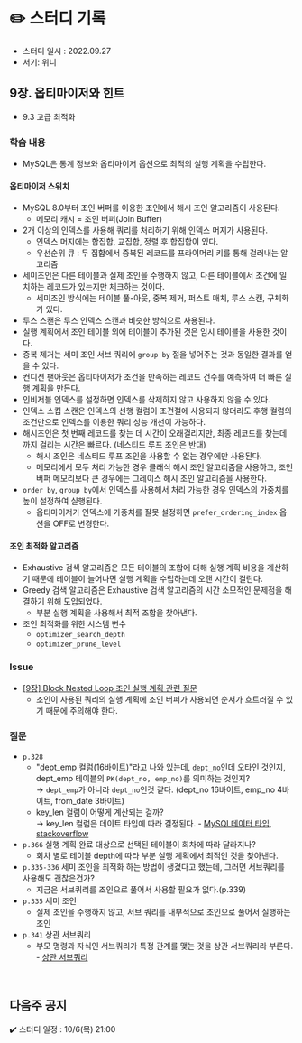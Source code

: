 # ✏️ 스터디 기록

- 스터디 일시 : 2022.09.27
- 서기: 위니

## 9장. 옵티마이저와 힌트
- 9.3 고급 최적화


### 학습 내용
- MySQL은 통계 정보와 옵티마이저 옵션으로 최적의 실행 계획을 수립한다. 

#### 옵티마이저 스위치
- MySQL 8.0부터 조인 버퍼를 이용한 조인에서 해시 조인 알고리즘이 사용된다.
  - 메모리 캐시 = 조인 버퍼(Join Buffer)
- 2개 이상의 인덱스를 사용해 쿼리를 처리하기 위해 인덱스 머지가 사용된다.
  - 인덱스 머지에는 합집합, 교집합, 정렬 후 합집합이 있다.
  - 우선순위 큐 : 두 집합에서 중복된 레코드를 프라이머리 키를 통해 걸러내는 알고리즘
- 세미조인은 다른 테이블과 실제 조인을 수행하지 않고, 다른 테이블에서 조건에 일치하는 레코드가 있는지만 체크하는 것이다.
  - 세미조인 방식에는 테이블 풀-아웃, 중복 제거, 퍼스트 매치, 루스 스캔, 구체화가 있다.
- 루스 스캔은 루스 인덱스 스캔과 비슷한 방식으로 사용된다.
- 실행 계획에서 조인 테이블 외에 테이블이 추가된 것은 임시 테이블을 사용한 것이다.
- 중복 제거는 세미 조인 서브 쿼리에 `group by` 절을 넣어주는 것과 동일한 결과를 얻을 수 있다.
- 컨디션 팬아웃은 옵티마이저가 조건을 만족하는 레코드 건수를 예측하여 더 빠른 실행 계획을 만든다.
- 인비저블 인덱스를 설정하면 인덱스를 삭제하지 않고 사용하지 않을 수 있다.
- 인덱스 스킵 스캔은 인덱스의 선행 컬럼이 조건절에 사용되지 않더라도 후행 컬럼의 조건만으로 인덱스를 이용한 쿼리 성능 개선이 가능하다.
- 해시조인은 첫 번째 레코드를 찾는 데 시간이 오래걸리지만, 최종 레코드를 찾는데까지 걸리는 시간은 빠르다. (네스티드 루프 조인은 반대)
  - 해시 조인은 네스티드 루프 조인을 사용할 수 없는 경우에만 사용된다.
  - 메모리에서 모두 처리 가능한 경우 클래식 해시 조인 알고리즘을 사용하고, 조인 버퍼 메모리보다 큰 경우에는 그레이스 해시 조인 알고리즘을 사용한다.
- `order by`, `group by`에서 인덱스를 사용해서 처리 가능한 경우 인덱스의 가중치를 높이 설정하여 실행된다.
  - 옵티마이저가 인덱스에 가중치를 잘못 설정하면 `prefer_ordering_index` 옵션을 OFF로 변경한다.

#### 조인 최적화 알고리즘

- Exhaustive 검색 알고리즘은 모든 테이블의 조합에 대해 실행 계획 비용을 계산하기 때문에 테이블이 늘어나면 실행 계획을 수립하는데 오랜 시간이 걸린다.
- Greedy 검색 알고리즘은 Exhaustive 검색 알고리즘의 시간 소모적인 문제점을 해결하기 위해 도입되었다.
  - 부분 실행 계획을 사용해서 최적 조합을 찾아낸다.
- 조인 최적화를 위한 시스템 변수
  - `optimizer_search_depth`
  - `optimizer_prune_level`


### Issue
- [[9장] Block Nested Loop 조인 실행 계획 관련 질문](https://github.com/Growing-Up-Together/ReadingRecord/issues/28)
  - 조인이 사용된 쿼리의 실행 계획에 조인 버퍼가 사용되면 순서가 흐트러질 수 있기 때문에 주의해야 한다.


### 질문
- `p.328` 
  - "dept_emp 컬럼(16바이트)"라고 나와 있는데, `dept_no`인데 오타인 것인지, dept_emp 테이블의 `PK(dept_no, emp_no)`를 의미하는 것인지?  
    → `dept_emp`가 아니라 `dept_no`인것 같다. (dept_no 16바이트, emp_no 4바이트, from_date 3바이트) 
  - key_len 컬럼이 어떻게 계산되는 걸까?  
    → key_len 컬럼은 데이트 타입에 따라 결정된다. - [MySQL데이터 타입](http://www.incodom.kr/DB_-_%EB%8D%B0%EC%9D%B4%ED%84%B0_%ED%83%80%EC%9E%85/MYSQL), [stackoverflow](https://stackoverflow.com/questions/52464596/mysql-char-varchar-and-decimal-byte-size)
- `p.366` 실행 계획 완료 대상으로 선택된 테이블이 회차에 따라 달라지나?
    - 회차 별로 테이블 depth에 따라 부분 실행 계획에서 최적인 것을 찾아낸다.
- `p.335-336` 세미 조인을 최적화 하는 방법이 생겼다고 했는데, 그러면 서브쿼리를 사용해도 괜찮은건가?
  - 지금은 서브쿼리를 조인으로 풀어서 사용할 필요가 없다.(p.339)
- `p.335` 세미 조인
  - 실제 조인을 수행하지 않고, 서브 쿼리를 내부적으로 조인으로 풀어서 실행하는 조인
- `p.341` 상관 서브쿼리
  - 부모 명령과 자식인 서브쿼리가 특정 관계를 맺는 것을 상관 서브쿼리라 부른다. - [상관 서브쿼리](https://lxxjn0-dev.netlify.app/first-step-sql-lec-24)

<br>

## 다음주 공지
✔️ 스터디 일정 : 10/6(목) 21:00

<br>
